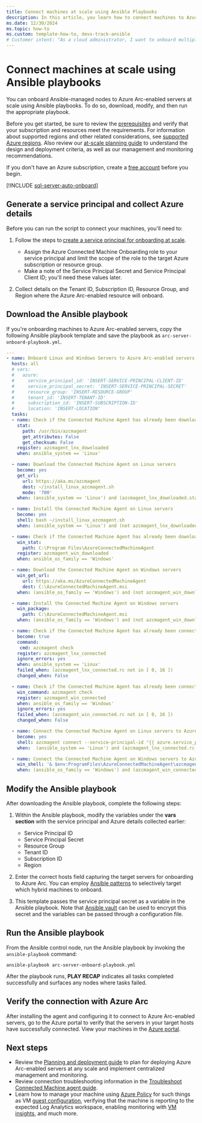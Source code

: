 ```yaml
---
title: Connect machines at scale using Ansible Playbooks
description: In this article, you learn how to connect machines to Azure using Azure Arc-enabled servers using Ansible playbooks.
ms.date: 12/30/2024
ms.topic: how-to
ms.custom: template-how-to, devx-track-ansible
# Customer intent: "As a cloud administrator, I want to onboard multiple machines to Azure Arc using Ansible playbooks, so that I can efficiently manage and monitor my hybrid infrastructure at scale."
---
```


# Connect machines at scale using Ansible playbooks

You can onboard Ansible-managed nodes to Azure Arc-enabled servers at scale using Ansible playbooks. To do so, download, modify, and then run the appropriate playbook.

Before you get started, be sure to review the [prerequisites](prerequisites.md) and verify that your subscription and resources meet the requirements. For information about supported regions and other related considerations, see [supported Azure regions](overview.md#supported-regions). Also review our [at-scale planning guide](plan-at-scale-deployment.md) to understand the design and deployment criteria, as well as our management and monitoring recommendations.

If you don't have an Azure subscription, create a [free account](https://azure.microsoft.com/free/?WT.mc_id=A261C142F) before you begin.

[!INCLUDE [sql-server-auto-onboard](includes/sql-server-auto-onboard.md)]

## Generate a service principal and collect Azure details

Before you can run the script to connect your machines, you'll need to:

1. Follow the steps to [create a service principal for onboarding at scale](onboard-service-principal.md#create-a-service-principal-for-onboarding-at-scale).

    * Assign the Azure Connected Machine Onboarding role to your service principal and limit the scope of the role to the target Azure subscription or resource group.
    * Make a note of the Service Principal Secret and Service Principal Client ID; you'll need these values later.

1. Collect details on the Tenant ID, Subscription ID, Resource Group, and Region where the Azure Arc-enabled resource will onboard.

## Download the Ansible playbook

If you're onboarding machines to Azure Arc-enabled servers, copy the following Ansible playbook template and save the playbook as `arc-server-onboard-playbook.yml`.

```yaml
---
- name: Onboard Linux and Windows Servers to Azure Arc-enabled servers with public endpoint connectivity
  hosts: all
  # vars:
  #   azure:
  #     service_principal_id: 'INSERT-SERVICE-PRINCIPAL-CLIENT-ID'
  #     service_principal_secret: 'INSERT-SERVICE-PRINCIPAL-SECRET'
  #     resource_group: 'INSERT-RESOURCE-GROUP'
  #     tenant_id: 'INSERT-TENANT-ID'
  #     subscription_id: 'INSERT-SUBSCRIPTION-ID'
  #     location: 'INSERT-LOCATION'
  tasks:
  - name: Check if the Connected Machine Agent has already been downloaded on Linux servers
    stat:
      path: /usr/bin/azcmagent
      get_attributes: False
      get_checksum: False
    register: azcmagent_lnx_downloaded
    when: ansible_system == 'Linux'

  - name: Download the Connected Machine Agent on Linux servers
    become: yes
    get_url:
      url: https://aka.ms/azcmagent
      dest: ~/install_linux_azcmagent.sh
      mode: '700'
    when: (ansible_system == 'Linux') and (azcmagent_lnx_downloaded.stat.exists == false)

  - name: Install the Connected Machine Agent on Linux servers
    become: yes
    shell: bash ~/install_linux_azcmagent.sh
    when: (ansible_system == 'Linux') and (not azcmagent_lnx_downloaded.stat.exists)

  - name: Check if the Connected Machine Agent has already been downloaded on Windows servers
    win_stat:
      path: C:\Program Files\AzureConnectedMachineAgent
    register: azcmagent_win_downloaded
    when: ansible_os_family == 'Windows'

  - name: Download the Connected Machine Agent on Windows servers
    win_get_url:
      url: https://aka.ms/AzureConnectedMachineAgent
      dest: C:\AzureConnectedMachineAgent.msi
    when: (ansible_os_family == 'Windows') and (not azcmagent_win_downloaded.stat.exists)

  - name: Install the Connected Machine Agent on Windows servers
    win_package:
      path: C:\AzureConnectedMachineAgent.msi
    when: (ansible_os_family == 'Windows') and (not azcmagent_win_downloaded.stat.exists)

  - name: Check if the Connected Machine Agent has already been connected
    become: true
    command:
     cmd: azcmagent check
    register: azcmagent_lnx_connected
    ignore_errors: yes
    when: ansible_system == 'Linux'
    failed_when: (azcmagent_lnx_connected.rc not in [ 0, 16 ])
    changed_when: False

  - name: Check if the Connected Machine Agent has already been connected on windows
    win_command: azcmagent check
    register: azcmagent_win_connected
    when: ansible_os_family == 'Windows'
    ignore_errors: yes
    failed_when: (azcmagent_win_connected.rc not in [ 0, 16 ])
    changed_when: False

  - name: Connect the Connected Machine Agent on Linux servers to Azure Arc
    become: yes
    shell: azcmagent connect --service-principal-id "{{ azure.service_principal_id }}" --service-principal-secret "{{ azure.service_principal_secret }}" --resource-group "{{ azure.resource_group }}" --tenant-id "{{ azure.tenant_id }}" --location "{{ azure.location }}" --subscription-id "{{ azure.subscription_id }}"
    when:  (ansible_system == 'Linux') and (azcmagent_lnx_connected.rc is defined and azcmagent_lnx_connected.rc != 0)

  - name: Connect the Connected Machine Agent on Windows servers to Azure
    win_shell: '& $env:ProgramFiles\AzureConnectedMachineAgent\azcmagent.exe connect --service-principal-id "{{ azure.service_principal_id }}" --service-principal-secret "{{ azure.service_principal_secret }}" --resource-group "{{ azure.resource_group }}" --tenant-id "{{ azure.tenant_id }}" --location "{{ azure.location }}" --subscription-id "{{ azure.subscription_id }}"'
    when: (ansible_os_family == 'Windows') and (azcmagent_win_connected.rc is defined and azcmagent_win_connected.rc != 0)
```

## Modify the Ansible playbook

After downloading the Ansible playbook, complete the following steps:

1. Within the Ansible playbook, modify the variables under the **vars section** with the service principal and Azure details collected earlier:

    * Service Principal ID
    * Service Principal Secret
    * Resource Group
    * Tenant ID
    * Subscription ID
    * Region

1. Enter the correct hosts field capturing the target servers for onboarding to Azure Arc. You can employ [Ansible patterns](https://docs.ansible.com/ansible/latest/user_guide/intro_patterns.html#common-patterns) to selectively target which hybrid machines to onboard.

1. This template passes the service principal secret as a variable in the Ansible playbook. Note that [Ansible vault](https://docs.ansible.com/ansible/latest/user_guide/vault.html) can be used to encrypt this secret and the variables can be passed through a configuration file.

## Run the Ansible playbook

From the Ansible control node, run the Ansible playbook by invoking the `ansible-playbook` command:

```
ansible-playbook arc-server-onboard-playbook.yml
```

After the playbook runs, **PLAY RECAP** indicates all tasks completed successfully and surfaces any nodes where tasks failed.

## Verify the connection with Azure Arc

After installing the agent and configuring it to connect to Azure Arc-enabled servers, go to the Azure portal to verify that the servers in your target hosts have successfully connected. View your machines in the [Azure portal](https://aka.ms/hybridmachineportal).

## Next steps

- Review the [Planning and deployment guide](plan-at-scale-deployment.md) to plan for deploying Azure Arc-enabled servers at any scale and implement centralized management and monitoring.
- Review connection troubleshooting information in the [Troubleshoot Connected Machine agent guide](troubleshoot-agent-onboard.md).
- Learn how to manage your machine using [Azure Policy](/azure/governance/policy/overview) for such things as VM [guest configuration](/azure/governance/machine-configuration/overview), verifying that the machine is reporting to the expected Log Analytics workspace, enabling monitoring with [VM insights](/azure/azure-monitor/vm/vminsights-enable-policy), and much more.
